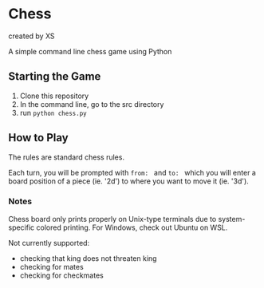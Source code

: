 # Chess
created by XS

A simple command line chess game using Python

## Starting the Game
1. Clone this repository
2. In the command line, go to the src directory
3. run `python chess.py`

## How to Play
The rules are standard chess rules.

Each turn, you will be prompted with `from: ` and `to: ` which you will enter a board position of a piece (ie. '2d') to where you want to move it (ie. '3d').

### Notes
Chess board only prints properly on Unix-type terminals due to system-specific colored printing. 
For Windows, check out Ubuntu on WSL.

Not currently supported: 
 * checking that king does not threaten king
 * checking for mates
 * checking for checkmates
